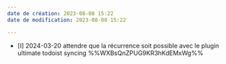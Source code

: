 ```yaml
---
date de création: 2023-08-08 15:22
date de modification: 2023-08-08 15:22

---
```

- [I] 2024-03-20 attendre que la récurrence soit possible avec le plugin ultimate todoist syncing  %%WXBsQnZPUG9KR3hKdEMxWg%%

